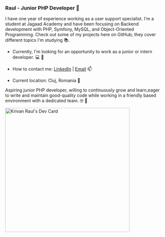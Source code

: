 ### Raul - Junior PHP Developer 🐘

I have one year of experience working as a user support specialist. I'm a student at Jagaad Academy and have been focusing on Backend development with PHP, Symfony, MySQL, and Object-Oriented Programming. Check out some of my projects here on GitHub; they cover different topics I'm studying 📚.

- Currently, I'm looking for an opportunity to work as a junior or intern developer. 💻 🐘

- How to contact me: [LinkedIn](https://www.linkedin.com/in/raul-krivan-257025244/) | [Email](mailto:krivanrauladrian@gmail.com)  📫

- Current location: Cluj, Romania 📌

Aspiring junior PHP developer, willing to continuously grow and learn,eager to write and maintain good-quality code while working in a friendly based environment with a dedicated team. 🤓 🐘

<a href="https://app.daily.dev/KrivanRaul"><img src="https://api.daily.dev/devcards/222ea73a547541168812f68a28aeb9c8.png?r=098" width="400" alt="Krivan Raul's Dev Card"/></a>
